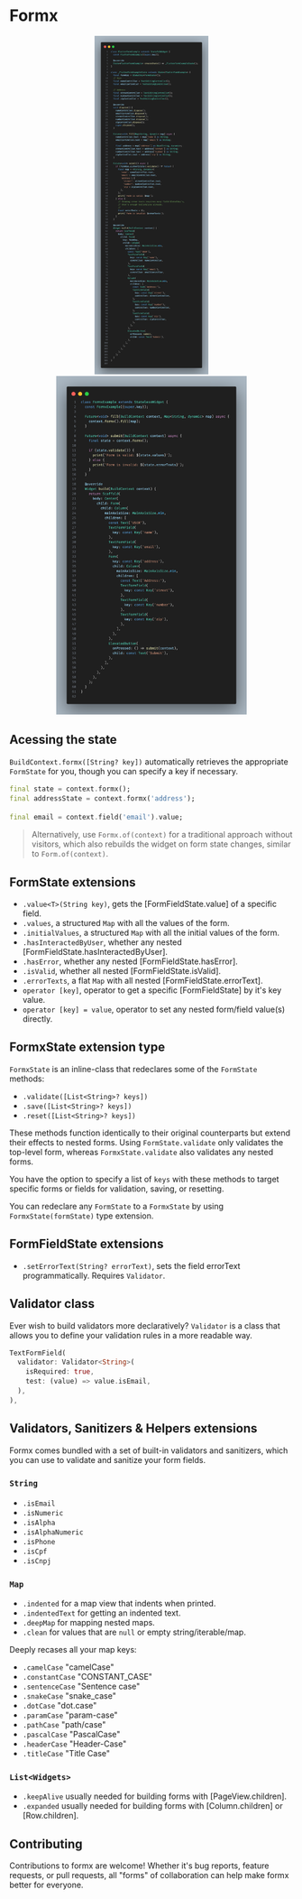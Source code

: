 # Formx

<!-- markdownlint-disable no-inline-html -->
<p align="center">
  <img src="image-1.png" alt="Image 1" height="600"/>
  <img src="image-2.png" alt="Image 2" height="600"/>
</p>
<!-- markdownlint-enable no-inline-html -->

## Acessing the state

`BuildContext.formx([String? key])` automatically retrieves the appropriate `FormState` for you, though you can specify a key if necessary.

```dart
final state = context.formx();
final addressState = context.formx('address');

final email = context.field('email').value;
```

> Alternatively, use `Formx.of(context)` for a traditional approach without visitors, which also rebuilds the widget on form state changes, similar to `Form.of(context)`.

## FormState extensions

- `.value<T>(String key)`, gets the [FormFieldState.value] of a specific field.
- `.values`, a structured `Map` with all the values of the form.
- `.initialValues`, a structured `Map` with all the initial values of the form.
- `.hasInteractedByUser`, whether any nested [FormFieldState.hasInteractedByUser].
- `.hasError`, whether any nested [FormFieldState.hasError].
- `.isValid`, whether all nested [FormFieldState.isValid].
- `.errorTexts`, a flat `Map` with all nested [FormFieldState.errorText].
- `operator [key]`, operator to get a specific [FormFieldState] by it's key value.
- `operator [key] = value`, operator to set any nested form/field value(s) directly.

## FormxState extension type

`FormxState` is an inline-class that redeclares some of the `FormState` methods:

- `.validate([List<String>? keys])`
- `.save([List<String>? keys])`
- `.reset([List<String>? keys])`

These methods function identically to their original counterparts but extend their effects to nested forms. Using `FormState.validate` only validates the top-level form, whereas `FormxState.validate` also validates any nested forms.

You have the option to specify a list of `keys` with these methods to target specific forms or fields for validation, saving, or resetting.

You can redeclare any `FormState` to a `FormxState` by using `FormxState(formState)` type extension.

## FormFieldState extensions

- `.setErrorText(String? errorText)`, sets the field errorText programmatically. Requires `Validator`.

## Validator class

Ever wish to build validators more declaratively? `Validator` is a class that allows you to define your validation rules in a more readable way.

```dart
TextFormField(
  validator: Validator<String>(
    isRequired: true,
    test: (value) => value.isEmail,
  ),
),
```

## Validators, Sanitizers & Helpers extensions

Formx comes bundled with a set of built-in validators and sanitizers, which you can use to validate and sanitize your form fields.

### `String`

- `.isEmail`
- `.isNumeric`
- `.isAlpha`
- `.isAlphaNumeric`
- `.isPhone`
- `.isCpf`
- `.isCnpj`

### `Map`

- `.indented` for a map view that indents when printed.
- `.indentedText` for getting an indented text.
- `.deepMap` for mapping nested maps.
- `.clean` for values that are `null` or empty string/iterable/map.

Deeply recases all your map keys:

- `.camelCase` "camelCase"
- `.constantCase` "CONSTANT_CASE"
- `.sentenceCase` "Sentence case"
- `.snakeCase` "snake_case"
- `.dotCase` "dot.case"
- `.paramCase` "param-case"
- `.pathCase` "path/case"
- `.pascalCase` "PascalCase"
- `.headerCase` "Header-Case"
- `.titleCase` "Title Case"

### `List<Widgets>`

- `.keepAlive` usually needed for building forms with [PageView.children].
- `.expanded` usually needed for building forms with [Column.children] or [Row.children].

## Contributing

Contributions to formx are welcome! Whether it's bug reports, feature requests, or pull requests, all "forms" of collaboration can help make formx better for everyone.
